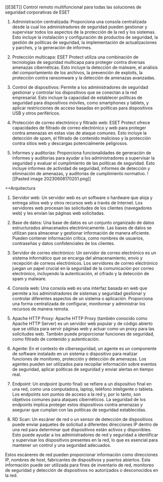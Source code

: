 [[ESET]]
Control remoto multifuncional para todas las soluciones de seguridad corporativas de ESET

1. Administración centralizada: Proporciona una consola centralizada desde la cual los administradores de seguridad pueden gestionar y supervisar todos los aspectos de la protección de la red y los sistemas. Esto incluye la instalación y configuración de productos de seguridad, la gestión de políticas de seguridad, la implementación de actualizaciones y parches, y la generación de informes.
    
2. Protección multicapa: ESET Protect utiliza una combinación de tecnologías de seguridad multicapa para proteger contra diversas amenazas cibernéticas. Esto incluye la detección de malware, el análisis del comportamiento de los archivos, la prevención de exploits, la protección contra ransomware y la detección de amenazas avanzadas.
    
3. Control de dispositivos: Permite a los administradores de seguridad gestionar y controlar los dispositivos que se conectan a la red empresarial. Esto incluye la capacidad de establecer políticas de seguridad para dispositivos móviles, como smartphones y tablets, y aplicar restricciones de acceso basadas en políticas para dispositivos USB y otros periféricos.
    
4. Protección de correo electrónico y filtrado web: ESET Protect ofrece capacidades de filtrado de correo electrónico y web para proteger contra amenazas en estas vías de ataque comunes. Esto incluye la detección de spam, el filtrado de contenido malicioso y la protección contra sitios web y descargas potencialmente peligrosos.
    
5. Informes y auditorías: Proporciona funcionalidades de generación de informes y auditorías para ayudar a los administradores a supervisar la seguridad y evaluar el cumplimiento de las políticas de seguridad. Esto incluye informes de actividad de seguridad, informes de detección y eliminación de amenazas, y auditorías de cumplimiento normativo.
![[Pasted image 20230608170201.png]]

==Arquitectura

1. Servidor web: Un servidor web es un software o hardware que aloja y entrega sitios web y otros recursos web a través de Internet. Los servidores web procesan las solicitudes de los clientes (navegadores web) y les envían las páginas web solicitadas.
    
2. Base de datos: Una base de datos es un conjunto organizado de datos estructurados almacenados electrónicamente. Las bases de datos se utilizan para almacenar y gestionar información de manera eficiente. Pueden contener información crítica, como nombres de usuarios, contraseñas y datos confidenciales de los clientes.
    
3. Servidor de correo electrónico: Un servidor de correo electrónico es un sistema informático que se encarga del almacenamiento, envío y recepción de correos electrónicos. Los servidores de correo electrónico juegan un papel crucial en la seguridad de la comunicación por correo electrónico, incluyendo la autenticación, el cifrado y la detección de spam y malware.
    
4. Consola web: Una consola web es una interfaz basada en web que permite a los administradores de sistemas y seguridad gestionar y controlar diferentes aspectos de un sistema o aplicación. Proporciona una forma centralizada de configurar, monitorear y administrar los recursos de manera remota.
    
5. Apache HTTP Proxy: Apache HTTP Proxy (también conocido como Apache HTTP Server) es un servidor web popular y de código abierto que se utiliza para servir páginas web y actuar como un proxy para las solicitudes web. También puede proporcionar funciones de seguridad, como filtrado de contenido y autenticación.
    
6. Agente: En el contexto de ciberseguridad, un agente es un componente de software instalado en un sistema o dispositivo para realizar funciones de monitoreo, protección y detección de amenazas. Los agentes pueden ser utilizados para recopilar información sobre eventos de seguridad, aplicar políticas de seguridad y enviar alertas en tiempo real.
    
7. Endpoint: Un endpoint (punto final) se refiere a un dispositivo final en una red, como una computadora, laptop, teléfono inteligente o tableta. Los endpoints son puntos de acceso a la red y, por lo tanto, son objetivos comunes para ataques cibernéticos. La seguridad de los endpoints implica proteger estos dispositivos contra amenazas y asegurar que cumplan con las políticas de seguridad establecidas.
       
8. RD Scan: Un escáner de red o un sensor de detección de dispositivos puede enviar paquetes de solicitud a diferentes direcciones IP dentro de una red para determinar qué dispositivos están activos y disponibles. Esto puede ayudar a los administradores de red y seguridad a identificar y supervisar los dispositivos presentes en la red, lo que es esencial para mantener un control y una seguridad adecuados.

Estos escáneres de red pueden proporcionar información como direcciones IP, nombres de host, fabricantes de dispositivos y puertos abiertos. Esta información puede ser utilizada para fines de inventario de red, monitoreo de seguridad y detección de dispositivos no autorizados o desconocidos en la red. 